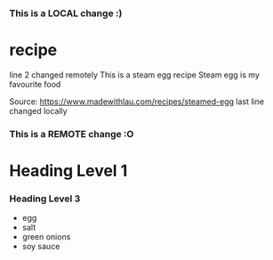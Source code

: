 ### This is a LOCAL change :)
# recipe
line 2 changed remotely
This is a steam egg recipe
Steam egg is my favourite food 

Source: https://www.madewithlau.com/recipes/steamed-egg
last line changed locally
### This is a REMOTE change :O
# Heading Level 1
### Heading Level 3

- egg
- salt
- green onions
- soy sauce